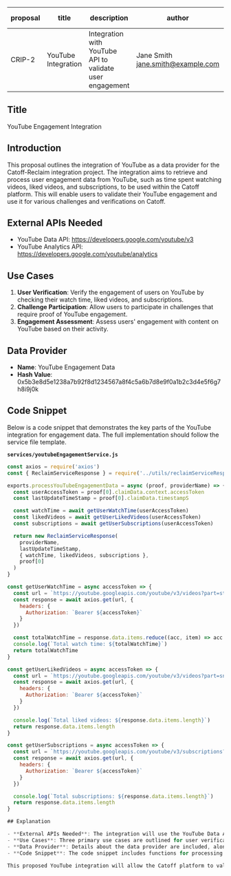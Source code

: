 | proposal | title                | description                    | author                     | discussions-to | status | type        | category | created    | requires |
|----------|----------------------|--------------------------------|----------------------------|----------------|--------|-------------|----------|------------|----------|
| CRIP-2   | YouTube Integration  | Integration with YouTube API to validate user engagement | Jane Smith <jane.smith@example.com> |                | Draft  | Integration | CRIP     | 2024-06-21 |          |

## Title

YouTube Engagement Integration

## Introduction

This proposal outlines the integration of YouTube as a data provider for the Catoff-Reclaim integration project. The integration aims to retrieve and process user engagement data from YouTube, such as time spent watching videos, liked videos, and subscriptions, to be used within the Catoff platform. This will enable users to validate their YouTube engagement and use it for various challenges and verifications on Catoff.

## External APIs Needed

- YouTube Data API: https://developers.google.com/youtube/v3
- YouTube Analytics API: https://developers.google.com/youtube/analytics

## Use Cases

1. **User Verification**: Verify the engagement of users on YouTube by checking their watch time, liked videos, and subscriptions.
2. **Challenge Participation**: Allow users to participate in challenges that require proof of YouTube engagement.
3. **Engagement Assessment**: Assess users' engagement with content on YouTube based on their activity.

## Data Provider

- **Name**: YouTube Engagement Data
- **Hash Value**: 0x5b3e8d5e1238a7b92f8d1234567a8f4c5a6b7d8e9f0a1b2c3d4e5f6g7h8i9j0k

## Code Snippet

Below is a code snippet that demonstrates the key parts of the YouTube integration for engagement data. The full implementation should follow the service file template.

**`services/youtubeEngagementService.js`**

```javascript
const axios = require('axios')
const { ReclaimServiceResponse } = require('../utils/reclaimServiceResponse')

exports.processYouTubeEngagementData = async (proof, providerName) => {
  const userAccessToken = proof[0].claimData.context.accessToken
  const lastUpdateTimeStamp = proof[0].claimData.timestampS

  const watchTime = await getUserWatchTime(userAccessToken)
  const likedVideos = await getUserLikedVideos(userAccessToken)
  const subscriptions = await getUserSubscriptions(userAccessToken)

  return new ReclaimServiceResponse(
    providerName,
    lastUpdateTimeStamp,
    { watchTime, likedVideos, subscriptions },
    proof[0]
  )
}

const getUserWatchTime = async accessToken => {
  const url = `https://youtube.googleapis.com/youtube/v3/videos?part=statistics&myRating=like&key=${process.env.YOUTUBE_API_KEY}`
  const response = await axios.get(url, {
    headers: {
      Authorization: `Bearer ${accessToken}`
    }
  })

  const totalWatchTime = response.data.items.reduce((acc, item) => acc + item.statistics.viewCount, 0)
  console.log(`Total watch time: ${totalWatchTime}`)
  return totalWatchTime
}

const getUserLikedVideos = async accessToken => {
  const url = `https://youtube.googleapis.com/youtube/v3/videos?part=snippet&myRating=like&key=${process.env.YOUTUBE_API_KEY}`
  const response = await axios.get(url, {
    headers: {
      Authorization: `Bearer ${accessToken}`
    }
  })

  console.log(`Total liked videos: ${response.data.items.length}`)
  return response.data.items.length
}

const getUserSubscriptions = async accessToken => {
  const url = `https://youtube.googleapis.com/youtube/v3/subscriptions?part=snippet&mine=true&key=${process.env.YOUTUBE_API_KEY}`
  const response = await axios.get(url, {
    headers: {
      Authorization: `Bearer ${accessToken}`
    }
  })

  console.log(`Total subscriptions: ${response.data.items.length}`)
  return response.data.items.length
}

## Explanation

- **External APIs Needed**: The integration will use the YouTube Data API and YouTube Analytics API to fetch user engagement data.
- **Use Cases**: Three primary use cases are outlined for user verification, challenge participation, and engagement assessment.
- **Data Provider**: Details about the data provider are included, along with a unique hash value for identification.
- **Code Snippet**: The code snippet includes functions for processing YouTube engagement data, including watch time, liked videos, and subscriptions.

This proposed YouTube integration will allow the Catoff platform to validate user engagement on YouTube, facilitating various challenges and verifications.

